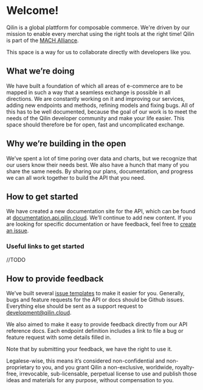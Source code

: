# Welcome!

Qilin is a global plattform for composable commerce. We're driven by our mission to enable every merchat using the right tools at the right time!
Qilin is part of the [MACH Alliance](https://machalliance.org/).

This space is a way for us to collaborate directly with developers like you.


## What we’re doing

We have built a foundation of which all areas of e-commerce are to be mapped in such a way that a seamless exchange is possible in all directions. We are constantly working on it and improving our services, adding new endpoints and methods, refining models and fixing bugs. All of this has to be well documented, because the goal of our work is to meet the needs of the Qilin developer community and make your life easier. This space should therefore be for open, fast and uncomplicated exchange.


## Why we’re building in the open

We’ve spent a lot of time poring over data and charts, but we recognize that our users know their needs best. We also have a hunch that many of you share the same needs. By sharing our plans, documentation, and progress we can all work together to build the API that you need.


## How to get started

We have created a new documentation site for the API, which can be found at [documentation.api.qilin.cloud](https://documentation.api.qilin.cloud/). We’ll continue to add new content. If you are looking for specific documentation or have feedback, feel free to [create an issue](https://github.com/QilinCloud/api/issues/new/choose).


### Useful links to get started

//TODO


## How to provide feedback

We’ve built several [issue templates](https://github.com/QilinCloud/api/issues/new/choose) to make it easier for you. Generally, bugs and feature requests for the API or docs should be Github issues. Everything else should be sent as a support request to [development@qilin.cloud](mailto:development@qilin.cloud).

We also aimed to make it easy to provide feedback directly from our API reference docs. Each endpoint definition includes a link to file a bug or feature request with some details filled in.

Note that by submitting your feedback, we have the right to use it.

Legalese-wise, this means it’s considered non-confidential and non-proprietary to you, and you grant Qilin a non-exclusive, worldwide, royalty-free, irrevocable, sub-licensable, perpetual license to use and publish those ideas and materials for any purpose, without compensation to you.
